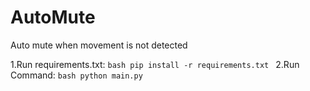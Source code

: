 # AutoMute
 Auto mute when movement is not detected
 
 1.Run requirements.txt:
    ```bash
    pip install -r requirements.txt
    ```
 2.Run Command:
    ```bash
    python main.py
    ```
